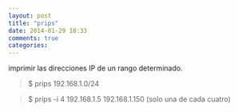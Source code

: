 ```yaml
---
layout: post
title: "prips"
date: 2014-01-29 18:33
comments: true
categories: 
---
```

imprimir las direcciones IP de un rango determinado. 

>$ prips 192.168.1.0/24 

>$ prips -i 4 192.168.1.5 192.168.1.150  (solo una de cada cuatro) 

